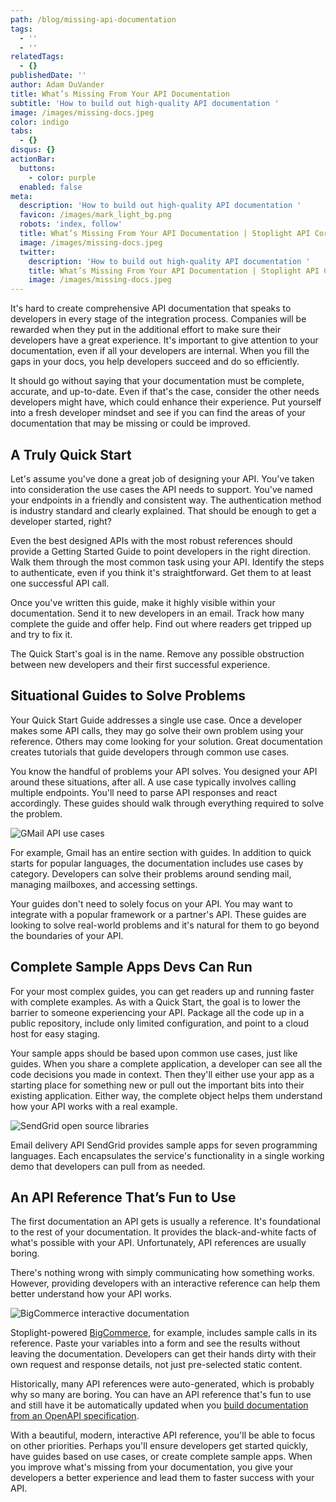```yaml
---
path: /blog/missing-api-documentation
tags:
  - ''
  - ''
relatedTags:
  - {}
publishedDate: ''
author: Adam DuVander
title: What’s Missing From Your API Documentation
subtitle: 'How to build out high-quality API documentation '
image: /images/missing-docs.jpeg
color: indigo
tabs:
  - {}
disqus: {}
actionBar:
  buttons:
    - color: purple
  enabled: false
meta:
  description: 'How to build out high-quality API documentation '
  favicon: /images/mark_light_bg.png
  robots: 'index, follow'
  title: What’s Missing From Your API Documentation | Stoplight API Corner
  image: /images/missing-docs.jpeg
  twitter:
    description: 'How to build out high-quality API documentation '
    title: What’s Missing From Your API Documentation | Stoplight API Corner
    image: /images/missing-docs.jpeg
---
```

It's hard to create comprehensive API documentation that speaks to developers in every stage of the integration process. Companies will be rewarded when they put in the additional effort to make sure their developers have a great experience. It's important to give attention to your documentation, even if all your developers are internal.  When you fill the gaps in your docs, you help developers succeed and do so efficiently.

It should go without saying that your documentation must be complete, accurate, and up-to-date. Even if that's the case, consider the other needs developers might have, which could enhance their experience. Put yourself into a fresh developer mindset and see if you can find the areas of your documentation that may be missing or could be improved.

## A Truly Quick Start

Let's assume you've done a great job of designing your API. You've taken into consideration the use cases the API needs to support. You've named your endpoints in a friendly and consistent way. The authentication method is industry standard and clearly explained. That should be enough to get a developer started, right?

Even the best designed APIs with the most robust references should provide a Getting Started Guide to point developers in the right direction. Walk them through the most common task using your API. Identify the steps to authenticate, even if you think it's straightforward. Get them to at least one successful API call.

Once you've written this guide, make it highly visible within your documentation. Send it to new developers in an email. Track how many complete the guide and offer help. Find out where readers get tripped up and try to fix it.

The Quick Start's goal is in the name. Remove any possible obstruction between new developers and their first successful experience.

## Situational Guides to Solve Problems

Your Quick Start Guide addresses a single use case. Once a developer makes some API calls, they may go solve their own problem using your reference. Others may come looking for your solution. Great documentation creates tutorials that guide developers through common use cases.

You know the handful of problems your API solves. You designed your API around these situations, after all. A use case typically involves calling multiple endpoints. You'll need to parse API responses and react accordingly. These guides should walk through everything required to solve the problem.

![GMail API use cases](/images/gmail-use-cases.png)

For example, Gmail has an entire section with guides. In addition to quick starts for popular languages, the documentation includes use cases by category. Developers can solve their problems around sending mail, managing mailboxes, and accessing settings.

Your guides don't need to solely focus on your API. You may want to integrate with a popular framework or a partner's API. These guides are looking to solve real-world problems and it's natural for them to go beyond the boundaries of your API.

## Complete Sample Apps Devs Can Run

For your most complex guides, you can get readers up and running faster with complete examples. As with a Quick Start, the goal is to lower the barrier to someone experiencing your API. Package all the code up in a public repository, include only limited configuration, and point to a cloud host for easy staging.

Your sample apps should be based upon common use cases, just like guides. When you share a complete application, a developer can see all the code decisions you made in context. Then they'll either use your app as a starting place for something new or pull out the important bits into their existing application. Either way, the complete object helps them understand how your API works with a real example.

![SendGrid open source libraries](/images/sendgrid-tutorials.png)

Email delivery API SendGrid provides sample apps for seven programming languages. Each encapsulates the service's functionality in a single working demo that developers can pull from as needed.

## An API Reference That’s Fun to Use

The first documentation an API gets is usually a reference. It's foundational to the rest of your documentation. It provides the black-and-white facts of what's possible with your API. Unfortunately, API references are usually boring.

There's nothing wrong with simply communicating how something works. However, providing developers with an interactive reference can help them better understand how your API works.

![BigCommerce interactive documentation](/images/big-commerce-interactive.png)

Stoplight-powered [BigCommerce](https://developer.bigcommerce.com/api-reference/), for example, includes sample calls in its reference. Paste your variables into a form and see the results without leaving the documentation. Developers can get their hands dirty with their own request and response details, not just pre-selected static content.

Historically, many API references were auto-generated, which is probably why so many are boring. You can have an API reference that's fun to use and still have it be automatically updated when you [build documentation from an OpenAPI specification](https://stoplight.io/documentation).

With a beautiful, modern, interactive API reference, you'll be able to focus on other priorities. Perhaps you'll ensure developers get started quickly, have guides based on use cases, or create complete sample apps. When you improve what's missing from your documentation, you give your developers a better experience and lead them to faster success with your API.
